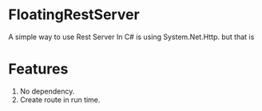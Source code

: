 # FloatingRestServer
A simple way to use Rest Server In C# is using System.Net.Http. but that is 

# Features

1. No dependency.
2. Create route in run time.
